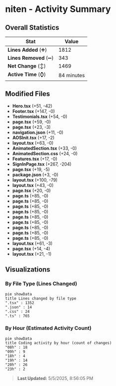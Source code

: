 # niten - Activity Summary 

## Overall Statistics

| Stat                   | Value                                                             |
| ---------------------- | ----------------------------------------------------------------- |
| **Lines Added** (➕)   | 1812                                          |
| **Lines Removed** (➖) | 343                                        |
| **Net Change** (↕)    | 1469                |
| **Active Time** (⌚)   | 84 minutes |


## Modified Files
- **Hero.tsx** (+51, -42)
- **Footer.tsx** (+147, -0)
- **Testimonials.tsx** (+54, -0)
- **page.tsx** (+59, -0)
- **page.tsx** (+23, -3)
- **navigation.json** (+11, -0)
- **AOSInit.tsx** (+17, -2)
- **layout.tsx** (+63, -0)
- **AnimatedSection.tsx** (+33, -0)
- **AnimatedSection.css** (+24, -0)
- **Features.tsx** (+17, -0)
- **SignInPage.tsx** (+267, -204)
- **page.tsx** (+19, -5)
- **package.json** (+3, -0)
- **layout.tsx** (+100, -79)
- **layout.tsx** (+43, -0)
- **page.tsx** (+20, -0)
- **page.ts** (+85, -0)
- **page.ts** (+85, -0)
- **page.ts** (+85, -0)
- **page.ts** (+85, -0)
- **page.ts** (+85, -0)
- **page.ts** (+85, -0)
- **page.ts** (+85, -0)
- **page.ts** (+85, -0)
- **page.ts** (+85, -0)
- **layout.tsx** (+61, -3)
- **page.tsx** (+14, -4)
- **layout.tsx** (+21, -1)

## Visualizations

### By File Type (Lines Changed)

```mermaid
pie showData
title Lines changed by file type
".tsx" : 1352
".json" : 14
".css" : 24
".ts" : 765
```

### By Hour (Estimated Activity Count)

```mermaid
pie showData
title Coding activity by hour (count of changes)
"08h" : 18
"09h" : 9
"18h" : 4
"19h" : 14
"20h" : 26
"23h" : 2
```


> **Last Updated:** 5/5/2025, 8:56:05 PM